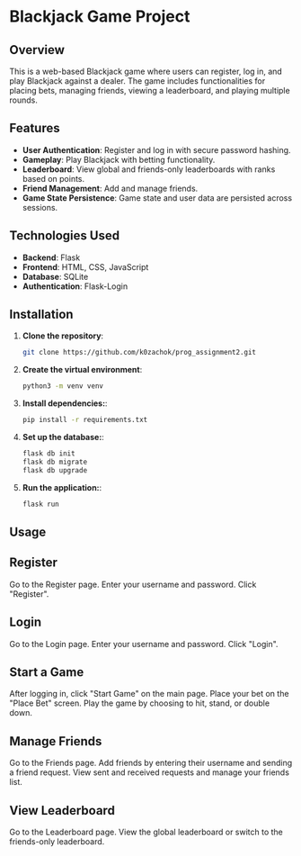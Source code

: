 # Blackjack Game Project

## Overview

This is a web-based Blackjack game where users can register, log in, and play Blackjack against a dealer. The game includes functionalities for placing bets, managing friends, viewing a leaderboard, and playing multiple rounds.

## Features

- **User Authentication**: Register and log in with secure password hashing.
- **Gameplay**: Play Blackjack with betting functionality.
- **Leaderboard**: View global and friends-only leaderboards with ranks based on points.
- **Friend Management**: Add and manage friends.
- **Game State Persistence**: Game state and user data are persisted across sessions.

## Technologies Used

- **Backend**: Flask
- **Frontend**: HTML, CSS, JavaScript
- **Database**: SQLite
- **Authentication**: Flask-Login

## Installation

1. **Clone the repository**:
   ```sh
   git clone https://github.com/k0zachok/prog_assignment2.git
2. **Create the virtual environment**:
   ```sh
   python3 -m venv venv
3. **Install dependencies:**:
   ```sh
   pip install -r requirements.txt
4. **Set up the database:**:
   ```sh
   flask db init
   flask db migrate
   flask db upgrade

5. **Run the application:**:
   ```sh
   flask run
   
## Usage

## Register
Go to the Register page.
Enter your username and password.
Click "Register".
## Login
Go to the Login page.
Enter your username and password.
Click "Login".
## Start a Game
After logging in, click "Start Game" on the main page.
Place your bet on the "Place Bet" screen.
Play the game by choosing to hit, stand, or double down.
## Manage Friends
Go to the Friends page.
Add friends by entering their username and sending a friend request.
View sent and received requests and manage your friends list.
## View Leaderboard
Go to the Leaderboard page.
View the global leaderboard or switch to the friends-only leaderboard.

   

